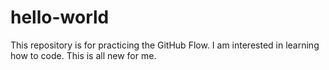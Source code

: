 # hello-world
This repository is for practicing the GitHub Flow.
I am interested in learning how to code. This is all new for me. 

